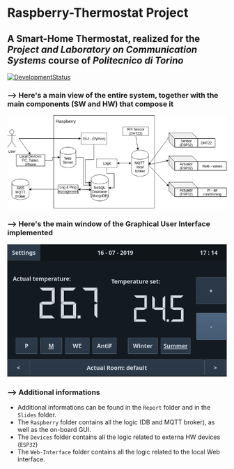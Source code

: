 # Raspberry-Thermostat Project
## A Smart-Home Thermostat, realized for the ***Project and Laboratory on Communication Systems*** course of ***Politecnico di Torino***

[![DevelopmentStatus](https://img.shields.io/badge/Development-Stopped-red.svg)](https://img.shields.io/badge/Development-Stopped-red.svg)



### **--> Here's a main view of the entire system, together with the main components (SW and HW) that compose it**

![alt](https://raw.githubusercontent.com/Mrcuve0/Raspberry-Thermostat/master/Report/Diagram.png)

### **--> Here's the main window of the Graphical User Interface implemented**

![alt](https://raw.githubusercontent.com/Mrcuve0/Raspberry-Thermostat/master/Slides/Screenshot_20190716_171453.png)

### **--> Additional informations**

* Additional informations can be found in the ```Report``` folder and in the ```Slides``` folder.
* The ```Raspberry``` folder contains all the logic (DB and MQTT broker), as well as the on-board GUI.
* The ```Devices``` folder contains all the logic related to externa HW devices (```ESP32```)
* The ```Web-Interface``` folder contains all the logic related to the local Web interface.